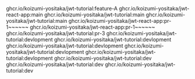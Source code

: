 ghcr.io/koizumi-yositaka/jwt-tutorial:feature-A
ghcr.io/koizumi-yositaka/jwt-react-app:main
ghcr.io/koizumi-yositaka/jwt-tutorial:main
ghcr.io/koizumi-yositaka/jwt-tutorial:main
ghcr.io/koizumi-yositaka/jwt-react-app:pr-1~~~~~~
ghcr.io/koizumi-yositaka/jwt-react-app:pr-1~~~~~~
ghcr.io/koizumi-yositaka/jwt-tutorial:pr-3
ghcr.io/koizumi-yositaka/jwt-tutorial:devlopment
ghcr.io/koizumi-yositaka/jwt-tutorial:devlopment
ghcr.io/koizumi-yositaka/jwt-tutorial:devlopment
ghcr.io/koizumi-yositaka/jwt-tutorial:devlopment
ghcr.io/koizumi-yositaka/jwt-tutorial:devlopment
ghcr.io/koizumi-yositaka/jwt-tutorial:dev
ghcr.io/koizumi-yositaka/jwt-tutorial:dev
ghcr.io/koizumi-yositaka/jwt-tutorial:dev
